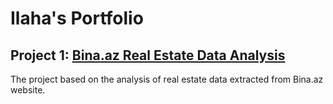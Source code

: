 # Ilaha's Portfolio
## Project 1: [Bina.az Real Estate Data Analysis](https://github.com/Gardashaliyeva/Bina_az_Real_Estate_Data_Analysis)

The project based on the analysis of real estate data extracted from Bina.az website.

